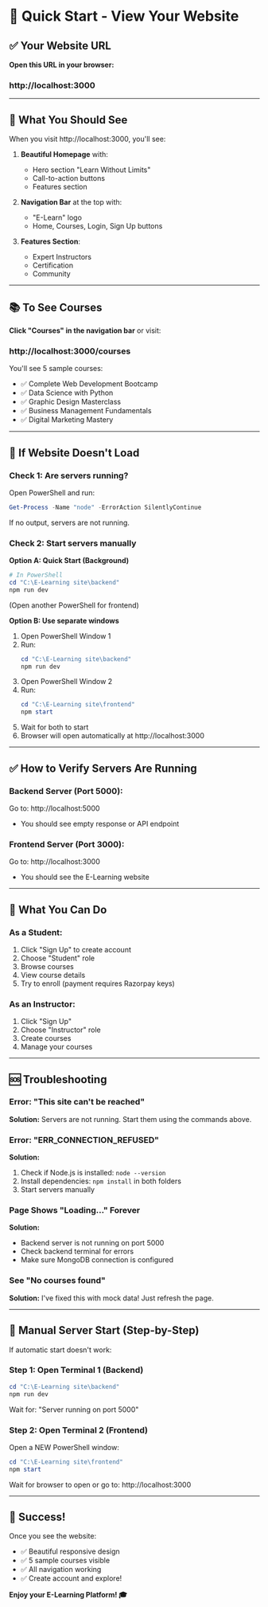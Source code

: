 # 🚀 Quick Start - View Your Website

## ✅ Your Website URL

**Open this URL in your browser:**
### http://localhost:3000

---

## 🎯 What You Should See

When you visit http://localhost:3000, you'll see:

1. **Beautiful Homepage** with:
   - Hero section "Learn Without Limits"
   - Call-to-action buttons
   - Features section

2. **Navigation Bar** at the top with:
   - "E-Learn" logo
   - Home, Courses, Login, Sign Up buttons

3. **Features Section**:
   - Expert Instructors
   - Certification
   - Community

---

## 📚 To See Courses

**Click "Courses" in the navigation bar** or visit:
### http://localhost:3000/courses

You'll see 5 sample courses:
- ✅ Complete Web Development Bootcamp
- ✅ Data Science with Python  
- ✅ Graphic Design Masterclass
- ✅ Business Management Fundamentals
- ✅ Digital Marketing Mastery

---

## 🔧 If Website Doesn't Load

### Check 1: Are servers running?
Open PowerShell and run:
```powershell
Get-Process -Name "node" -ErrorAction SilentlyContinue
```

If no output, servers are not running.

### Check 2: Start servers manually

**Option A: Quick Start (Background)**
```powershell
# In PowerShell
cd "C:\E-Learning site\backend"
npm run dev
```
(Open another PowerShell for frontend)

**Option B: Use separate windows**
1. Open PowerShell Window 1
2. Run:
   ```powershell
   cd "C:\E-Learning site\backend"
   npm run dev
   ```
3. Open PowerShell Window 2
4. Run:
   ```powershell
   cd "C:\E-Learning site\frontend"
   npm start
   ```
5. Wait for both to start
6. Browser will open automatically at http://localhost:3000

---

## ✅ How to Verify Servers Are Running

### Backend Server (Port 5000):
Go to: http://localhost:5000
- You should see empty response or API endpoint

### Frontend Server (Port 3000):
Go to: http://localhost:3000
- You should see the E-Learning website

---

## 🎨 What You Can Do

### As a Student:
1. Click "Sign Up" to create account
2. Choose "Student" role
3. Browse courses
4. View course details
5. Try to enroll (payment requires Razorpay keys)

### As an Instructor:
1. Click "Sign Up"
2. Choose "Instructor" role
3. Create courses
4. Manage your courses

---

## 🆘 Troubleshooting

### Error: "This site can't be reached"
**Solution:** Servers are not running. Start them using the commands above.

### Error: "ERR_CONNECTION_REFUSED"
**Solution:** 
1. Check if Node.js is installed: `node --version`
2. Install dependencies: `npm install` in both folders
3. Start servers manually

### Page Shows "Loading..." Forever
**Solution:**
- Backend server is not running on port 5000
- Check backend terminal for errors
- Make sure MongoDB connection is configured

### See "No courses found"
**Solution:** I've fixed this with mock data! Just refresh the page.

---

## 📝 Manual Server Start (Step-by-Step)

If automatic start doesn't work:

### Step 1: Open Terminal 1 (Backend)
```powershell
cd "C:\E-Learning site\backend"
npm run dev
```
Wait for: "Server running on port 5000"

### Step 2: Open Terminal 2 (Frontend)  
Open a NEW PowerShell window:
```powershell
cd "C:\E-Learning site\frontend"
npm start
```
Wait for browser to open or go to: http://localhost:3000

---

## 🎉 Success!

Once you see the website:
- ✅ Beautiful responsive design
- ✅ 5 sample courses visible
- ✅ All navigation working
- ✅ Create account and explore!

**Enjoy your E-Learning Platform! 🎓**




